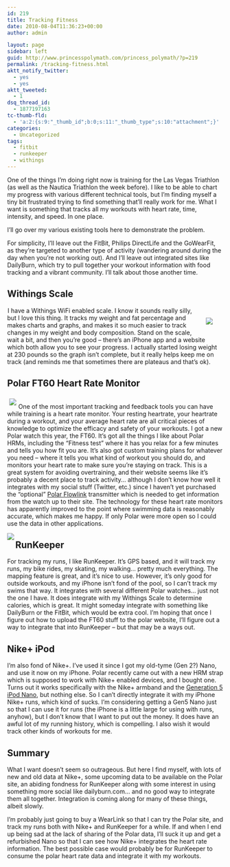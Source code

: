 ```yaml
---
id: 219
title: Tracking Fitness
date: 2010-08-04T11:36:23+00:00
author: admin

layout: page
sidebar: left
guid: http://www.princesspolymath.com/princess_polymath/?p=219
permalink: /tracking-fitness.html
aktt_notify_twitter:
  - yes
  - yes
aktt_tweeted:
  - 1
dsq_thread_id:
  - 1877197163
tc-thumb-fld:
  - 'a:2:{s:9:"_thumb_id";b:0;s:11:"_thumb_type";s:10:"attachment";}'
categories:
  - Uncategorized
tags:
  - fitbit
  - runkeeper
  - withings
---
```

One of the things I&#8217;m doing right now is training for the Las Vegas Triathlon (as well as the Nautica Triathlon the week before). I like to be able to chart my progress with various different technical tools, but I&#8217;m finding myself a tiny bit frustrated trying to find something that&#8217;ll really work for me. What I want is something that tracks all my workouts with heart rate, time, intensity, and speed. In one place. 

I&#8217;ll go over my various existing tools here to demonstrate the problem. 

For simplicity, I&#8217;ll leave out the FitBit, Philips DirectLife and the GoWearFit, as they&#8217;re targeted to another type of activity (wandering around during the day when you&#8217;re not working out). And I&#8217;ll leave out integrated sites like DailyBurn, which try to pull together your workout information with food tracking and a vibrant community. I&#8217;ll talk about those another time.

## Withings Scale 

[<img border="0" src="http://ecx.images-amazon.com/images/I/314xnDWG2rL._SL500_AA300_.jpg" class="grouped_elements" rel="tc-fancybox-group219" align="right" hspace="25" vspace="25" />](http://www.amazon.com/gp/product/B002JE2PSA?ie=UTF8&tag=triathalongwi-20&linkCode=as2&camp=1789&creative=390957&creativeASIN=B002JE2PSA) <img src="http://www.assoc-amazon.com/e/ir?t=triathalongwi-20&#038;l=as2&#038;o=1&#038;a=B002JE2PSA" width="1" height="1" border="0" alt="" style="border:none !important; margin:0px !important;" />I have a Withings WiFi enabled scale. I know it sounds really silly, but I love this thing. It tracks my weight and fat percentage and makes charts and graphs, and makes it so much easier to track changes in my weight and body composition. Stand on the scale, wait a bit, and then you&#8217;re good &#8211; there&#8217;s an iPhone app and a website which both allow you to see your progress. I actually started losing weight at 230 pounds so the graph isn&#8217;t complete, but it really helps keep me on track (and reminds me that sometimes there are plateaus and that&#8217;s ok).



## Polar FT60 Heart Rate Monitor 

[<img border="0" src="http://ecx.images-amazon.com/images/I/41OlDE6IRQL._SL500_AA300_.jpg" class="grouped_elements" rel="tc-fancybox-group219" align="left" hspace="5" vspace="5" />](http://www.amazon.com/gp/product/B001F0PVNA?ie=UTF8&tag=triathalongwi-20&linkCode=as2&camp=1789&creative=390957&creativeASIN=B001F0PVNA)<img src="http://www.assoc-amazon.com/e/ir?t=triathalongwi-20&#038;l=as2&#038;o=1&#038;a=B001F0PVNA" width="1" height="1" border="0" alt="" style="border:none !important; margin:0px !important;" />
  
One of the most important tracking and feedback tools you can have while training is a heart rate monitor. Your resting heartrate, your heartrate during a workout, and your average heart rate are all critical pieces of knowledge to optimize the efficacy and safety of your workouts. I got a new Polar watch this year, the FT60. It&#8217;s got all the things I like about Polar HRMs, including the &#8220;Fitness test&#8221; where it has you relax for a few minutes and tells you how fit you are. It&#8217;s also got custom training plans for whatever you need &#8211; where it tells you what kind of workout you should do, and monitors your heart rate to make sure you&#8217;re staying on track. This is a great system for avoiding overtraining, and their website seems like it&#8217;s probably a decent place to track activity&#8230; although I don&#8217;t know how well it integrates with my social stuff (Twitter, etc.) since I haven&#8217;t yet purchased the &#8220;optional&#8221; [Polar Flowlink](http://www.amazon.com/gp/product/B001EO6YS8?ie=UTF8&tag=triathalongwi-20&linkCode=as2&camp=1789&creative=390957&creativeASIN=B001EO6YS8) transmitter which is needed to get information from the watch up to their site. The technology for these heart rate monitors has apparently improved to the point where swimming data is reasonably accurate, which makes me happy. If only Polar were more open so I could use the data in other applications. 

<img src="http://static1.runkeeper.com/build/1227/static/kronos/images/no-profile-pic_sm.jpg?" align="left" valign="bottom" />
  


## RunKeeper 

For tracking my runs, I like RunKeeper. It&#8217;s GPS based, and it will track my runs, my bike rides, my skating, my walking&#8230; pretty much everything. The mapping feature is great, and it&#8217;s nice to use. However, it&#8217;s only good for outside workouts, and my iPhone isn&#8217;t fond of the pool, so I can&#8217;t track my swims that way. It integrates with several different Polar watches&#8230; just not the one I have. It does integrate with my Withings Scale to determine calories, which is great. It might someday integrate with something like DailyBurn or the FitBit, which would be extra cool. I&#8217;m hoping that once I figure out how to upload the FT60 stuff to the polar website, I&#8217;ll figure out a way to integrate that into RunKeeper &#8211; but that may be a ways out.
  


## Nike+ iPod 

I&#8217;m also fond of Nike+. I&#8217;ve used it since I got my old-tyme (Gen 2?) Nano, and use it now on my iPhone. Polar recently came out with a new HRM strap which is supposed to work with Nike+ enabled devices, and I bought one. Turns out it works specifically with the Nike+ armband and the [Generation 5 iPod Nano](http://www.amazon.com/gp/product/B002ONBP96?ie=UTF8&tag=triathalongwi-20&linkCode=as2&camp=1789&creative=390957&creativeASIN=B002ONBP96), but nothing else. So I can&#8217;t directly integrate it with my iPhone Nike+ runs, which kind of sucks. I&#8217;m considering getting a Gen5 Nano just so that I can use it for runs (the iPhone is a little large for using with runs, anyhow), but I don&#8217;t know that I want to put out the money. It does have an awful lot of my running history, which is compelling. I also wish it would track other kinds of workouts for me.

## Summary 

What I want doesn&#8217;t seem so outrageous. But here I find myself, with lots of new and old data at Nike+, some upcoming data to be available on the Polar site, an abiding fondness for RunKeeper along with some interest in using something more social like dailyburn.com&#8230; and no good way to integrate them all together. Integration is coming along for many of these things, albeit slowly.

I&#8217;m probably just going to buy a WearLink so that I can try the Polar site, and track my runs both with Nike+ and RunKeeper for a while. If and when I end up being sad at the lack of sharing of the Polar data, I&#8217;ll suck it up and get a refurbished Nano so that I can see how Nike+ integrates the heart rate information. The best possible case would probably be for RunKeeper to consume the polar heart rate data and integrate it with my workouts.